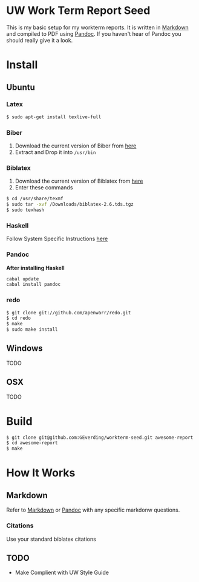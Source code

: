 # UW Work Term Report Seed #
This is my basic setup for my workterm reports.  It is written in [Markdown][4]
and compiled to PDF using [Pandoc][2].  If you haven't hear of Pandoc you should
really give it a look.

# Install #

## Ubuntu ##

### Latex ###

```sh
$ sudo apt-get install texlive-full
```

### Biber ###
1. Download the current version of Biber from [here](http://biblatex-biber.sourceforge.net/)
2. Extract and Drop it into ```/usr/bin```

### Biblatex ###
1. Download the current version of Biblatex from [here](http://sourceforge.net/projects/biblatex/)
2. Enter these commands

```sh
$ cd /usr/share/texmf
$ sudo tar -xvf /Downloads/biblatex-2.6.tds.tgz
$ sudo texhash
```

### Haskell ###
Follow System Specific Instructions [here][5]

### Pandoc ###
**After installing Haskell**

```sh
cabal update
cabal install pandoc
```

### redo ###
```sh
$ git clone git://github.com/apenwarr/redo.git
$ cd redo
$ make
$ sudo make install
```

## Windows ##
TODO

## OSX ##
TODO

# Build #

```sh
$ git clone git@github.com:GEverding/workterm-seed.git awesome-report
$ cd awesome-report
$ make
```

# How It Works #

## Markdown ##
Refer to [Markdown][4] or [Pandoc][2] with any specific markdonw questions.

### Citations ##
Use your standard biblatex citations

## TODO ##
* Make Complient with UW Style Guide

[1]: http://citationstyles.org/
[2]: http://johnmacfarlane.net/pandoc/index.html
[3]: http://johnmacfarlane.net/pandoc/demos.html
[4]: http://daringfireball.net/projects/markdown/
[5]: http://www.haskell.org/platform/
[6]: https://github.com/apenwarr/redo
